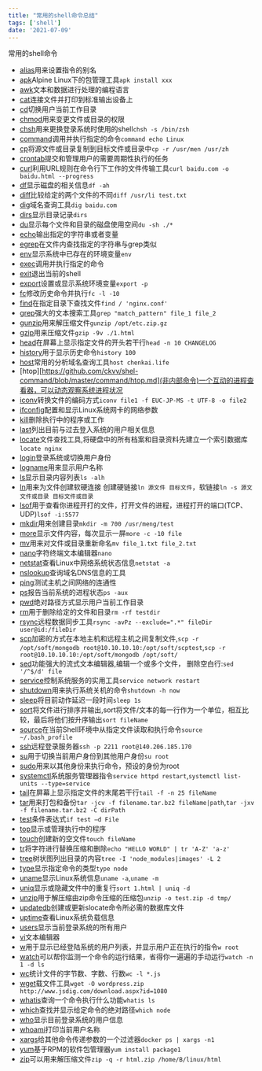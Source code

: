 ```yaml
---
title: "常用的shell命令总结"
tags: ['shell']
date: '2021-07-09'
---
```


常用的shell命令

+ [alias](https://github.com/ckvv/shel-command/blob/master/command/alias.md)用来设置指令的别名
+ [apk](https://github.com/ckvv/shel-command/blob/master/command/apk.md)Alpine Linux下的包管理工具`apk install xxx`
+ [awk](https://github.com/ckvv/shel-command/blob/master/command/awk.md)文本和数据进行处理的编程语言
+ [cat](https://github.com/ckvv/shel-command/blob/master/command/cat.md)连接文件并打印到标准输出设备上
+ [cd](https://github.com/ckvv/shel-command/blob/master/command/cd.md)切换用户当前工作目录
+ [chmod](https://github.com/ckvv/shel-command/blob/master/command/chmod.md)用来变更文件或目录的权限
+ [chsh](https://github.com/ckvv/shel-command/blob/master/command/chsh.md)用来更换登录系统时使用的shell`chsh -s /bin/zsh`
+ [command](https://github.com/ckvv/shel-command/blob/master/command/command.md)调用并执行指定的命令`command echo Linux`
+ [cp](https://github.com/ckvv/shel-command/blob/master/command/cp.md)将源文件或目录复制到目标文件或目录中`cp -r /usr/men /usr/zh`
+ [crontab](https://github.com/ckvv/shel-command/blob/master/command/crontab.md)提交和管理用户的需要周期性执行的任务
+ [curl](https://github.com/ckvv/shel-command/blob/master/command/curl.md)利用URL规则在命令行下工作的文件传输工具`curl baidu.com -o baidu.html --progress`
+ [df](https://github.com/ckvv/shel-command/blob/master/command/df.md)显示磁盘的相关信息`df -ah`
+ [diff](https://github.com/ckvv/shel-command/blob/master/command/diff.md)比较给定的两个文件的不同`diff /usr/li test.txt`
+ [dig](https://github.com/ckvv/shel-command/blob/master/command/dig.md)域名查询工具`dig baidu.com`
+ [dirs](https://github.com/ckvv/shel-command/blob/master/command/dirs.md)显示目录记录`dirs`
+ [du](https://github.com/ckvv/shel-command/blob/master/command/du.md)显示每个文件和目录的磁盘使用空间`du -sh ./*`
+ [echo](https://github.com/ckvv/shel-command/blob/master/command/echo.md)输出指定的字符串或者变量
+ [egrep](https://github.com/ckvv/shel-command/blob/master/command/egrep.md)在文件内查找指定的字符串与grep类似
+ [env](https://github.com/ckvv/shel-command/blob/master/command/env.md)显示系统中已存在的环境变量`env`
+ [exec](https://github.com/ckvv/shel-command/blob/master/command/exec.md)调用并执行指定的命令
+ [exit](https://github.com/ckvv/shel-command/blob/master/command/exit.md)退出当前的shell
+ [export](https://github.com/ckvv/shel-command/blob/master/command/export.md)设置或显示系统环境变量`export -p`
+ [fc](https://github.com/ckvv/shel-command/blob/master/command/fc.md)修改历史命令并执行`fc -l -10`
+ [find](https://github.com/ckvv/shel-command/blob/master/command/find.md)在指定目录下查找文件`find / 'nginx.conf'`
+ [grep](https://github.com/ckvv/shel-command/blob/master/command/grep.md)强大的文本搜索工具`grep "match_pattern" file_1 file_2`
+ [gunzip](https://github.com/ckvv/shel-command/blob/master/command/gunzip.md)用来解压缩文件`gunzip /opt/etc.zip.gz`
+ [gzip](https://github.com/ckvv/shel-command/blob/master/command/gzip.md)用来压缩文件`gzip -9v ./1.html`
+ [head](https://github.com/ckvv/shel-command/blob/master/command/head.md)在屏幕上显示指定文件的开头若干行`head -n 10 CHANGELOG`
+ [history](https://github.com/ckvv/shel-command/blob/master/command/history.md)用于显示历史命令`history 100`
+ [host](https://github.com/ckvv/shel-command/blob/master/command/host.md)常用的分析域名查询工具`host chenkai.life`
+ [htop][https://github.com/ckvv/shel-command/blob/master/command/htop.md](非内部命令)一个互动的进程查看器，可以动态观察系统进程状况
+ [iconv](https://github.com/ckvv/shel-command/blob/master/command/iconv.md)转换文件的编码方式`iconv file1 -f EUC-JP-MS -t UTF-8 -o file2`
+ [ifconfig](https://github.com/ckvv/shel-command/blob/master/command/ifconfig.md)配置和显示Linux系统网卡的网络参数
+ [kill](https://github.com/ckvv/shel-command/blob/master/command/kill.md)删除执行中的程序或工作
+ [last](https://github.com/ckvv/shel-command/blob/master/command/last.md)列出目前与过去登入系统的用户相关信息
+ [locate](https://github.com/ckvv/shel-command/blob/master/command/locate.md)文件查找工具,将硬盘中的所有档案和目录资料先建立一个索引数据库`locate nginx`
+ [login](https://github.com/ckvv/shel-command/blob/master/command/login.md)登录系统或切换用户身份
+ [logname](https://github.com/ckvv/shel-command/blob/master/command/logname.md)用来显示用户名称
+ [ls](https://github.com/ckvv/shel-command/blob/master/command/ls.md)显示目录内容列表`ls -alh`
+ [ln](https://github.com/ckvv/shel-command/blob/master/command/ln.md)用来为文件创建软硬连接 创建硬链接`ln 源文件 目标文件`，软链接`ln -s 源文文件或目录 目标文件或目录`
+ [lsof](https://github.com/ckvv/shel-command/blob/master/command/lsof.md)用于查看你进程开打的文件，打开文件的进程，进程打开的端口(TCP、UDP)`lsof -i:5577`
+ [mkdir](https://github.com/ckvv/shel-command/blob/master/command/mkdir.md)用来创建目录`mkdir -m 700 /usr/meng/test`
+ [more](https://github.com/ckvv/shel-command/blob/master/command/more.md)显示文件内容，每次显示一屏`more -c -10 file`
+ [mv](https://github.com/ckvv/shel-command/blob/master/command/mv.md)用来对文件或目录重新命名`mv file_1.txt file_2.txt`
+ [nano](https://github.com/ckvv/shel-command/blob/master/command/nano.md)字符终端文本编辑器`nano`
+ [netstat](https://github.com/ckvv/shel-command/blob/master/command/netstat.md)查看Linux中网络系统状态信息`netstat -a`
+ [nslookup](https://github.com/ckvv/shel-command/blob/master/command/nslookup.md)查询域名DNS信息的工具
+ [ping](https://github.com/ckvv/shel-command/blob/master/command/ping.md)测试主机之间网络的连通性
+ [ps](https://github.com/ckvv/shel-command/blob/master/command/ps.md)报告当前系统的进程状态`ps -aux`
+ [pwd](https://github.com/ckvv/shel-command/blob/master/command/pwd.md)绝对路径方式显示用户当前工作目录
+ [rm](https://github.com/ckvv/shel-command/blob/master/command/rm.md)用于删除给定的文件和目录`rm -rf testdir`
+ [rsync](https://github.com/ckvv/shel-command/blob/master/command/rsync.md)远程数据同步工具`rsync -avPz --exclude=".*" fileDir user@id:/fileDir`
+ [scp](https://github.com/ckvv/shel-command/blob/master/command/scp.md)加密的方式在本地主机和远程主机之间复制文件,`scp -r /opt/soft/mongodb root@10.10.10.10:/opt/soft/scptest`,`scp -r root@10.10.10.10:/opt/soft/mongodb /opt/soft/`
+ [sed](https://github.com/ckvv/shel-command/blob/master/command/sed.md)功能强大的流式文本编辑器,编辑一个或多个文件， 删除空白行:`sed '/^$/d' file`
+ [service](https://github.com/ckvv/shel-command/blob/master/command/service.md)控制系统服务的实用工具`service network restart`
+ [shutdown](https://github.com/ckvv/shel-command/blob/master/command/shutdown.md)用来执行系统关机的命令`shutdown -h now`
+ [sleep](https://github.com/ckvv/shel-command/blob/master/command/sleep.md)将目前动作延迟一段时间`sleep 1s`
+ [sort](https://github.com/ckvv/shel-command/blob/master/command/sort.md)将文件进行排序并输出,sort将文件/文本的每一行作为一个单位，相互比较，最后将他们按升序输出`sort fileName`
+ [source](https://github.com/ckvv/shel-command/blob/master/command/source.md)在当前Shell环境中从指定文件读取和执行命令`source ~/.bash_profile`
+ [ssh](https://github.com/ckvv/shel-command/blob/master/command/ssh.md)远程登录服务器`ssh -p 2211 root@140.206.185.170`
+ [su](https://github.com/ckvv/shel-command/blob/master/command/su.md)用于切换当前用户身份到其他用户身份`su root`
+ [sudo](https://github.com/ckvv/shel-command/blob/master/command/sudo.md)用来以其他身份来执行命令，预设的身份为root
+ [systemctl](https://github.com/ckvv/shel-command/blob/master/command/systemctl.md)系统服务管理器指令`service httpd restart`,`systemctl list-units --type=service`
+ [tail](https://github.com/ckvv/shel-command/blob/master/command/tail.md)在屏幕上显示指定文件的末尾若干行`tail -f -n 25 fileName`
+ [tar](https://github.com/ckvv/shel-command/blob/master/command/tar.md)用来打包和备份`tar -jcv -f filename.tar.bz2 fileName|path`,`tar -jxv -f filename.tar.bz2 -C dirPath`
+ [test](https://github.com/ckvv/shel-command/blob/master/command/test.md)条件表达式`if test –d File`
+ [top](https://github.com/ckvv/shel-command/blob/master/command/top.md)显示或管理执行中的程序
+ [touch](https://github.com/ckvv/shel-command/blob/master/command/touch.md)创建新的空文件`touch fileName`
+ [tr](https://github.com/ckvv/shel-command/blob/master/command/tr.md)将字符进行替换压缩和删除`echo "HELLO WORLD" | tr 'A-Z' 'a-z'`
+ [tree](https://github.com/ckvv/shel-command/blob/master/command/tree.md)树状图列出目录的内容`tree -I 'node_modules|images' -L 2`
+ [type](https://github.com/ckvv/shel-command/blob/master/command/type.md)显示指定命令的类型`type node`
+ [uname](https://github.com/ckvv/shel-command/blob/master/command/uname.md)显示Linux系统信息`uname -a`,`uname -m`
+ [uniq](https://github.com/ckvv/shel-command/blob/master/command/uniq.md)显示或隐藏文件中的重复行`sort 1.html | uniq -d`
+ [unzip](https://github.com/ckvv/shel-command/blob/master/command/unzip.md)用于解压缩由zip命令压缩的压缩包`unzip -o test.zip -d tmp/`
+ [updatedb](https://github.com/ckvv/shel-command/blob/master/command/updatedb.md)创建或更新slocate命令所必需的数据库文件
+ [uptime](https://github.com/ckvv/shel-command/blob/master/command/uptime.md)查看Linux系统负载信息
+ [users](https://github.com/ckvv/shel-command/blob/master/command/users.md)显示当前登录系统的所有用户
+ [vi](https://github.com/ckvv/shel-command/blob/master/command/vi.md)文本编辑器
+ [w](https://github.com/ckvv/shel-command/blob/master/command/w.md)用于显示已经登陆系统的用户列表，并显示用户正在执行的指令`w root`
+ [watch](https://github.com/ckvv/shel-command/blob/master/command/watch.md)可以帮你监测一个命令的运行结果，省得你一遍遍的手动运行`watch -n 1 -d ls`
+ [wc](https://github.com/ckvv/shel-command/blob/master/command/wc.md)统计文件的字节数、字数、行数`wc -l *.js`
+ [wget](https://github.com/ckvv/shel-command/blob/master/command/wget.md)载文件工具`wget -O wordpress.zip http://www.jsdig.com/download.aspx?id=1080`
+ [whatis](https://github.com/ckvv/shel-command/blob/master/command/whatis.md)查询一个命令执行什么功能`whatis ls`
+ [which](https://github.com/ckvv/shel-command/blob/master/command/which.md)查找并显示给定命令的绝对路径`which node`
+ [who](https://github.com/ckvv/shel-command/blob/master/command/who.md)显示目前登录系统的用户信息
+ [whoami](https://github.com/ckvv/shel-command/blob/master/command/whoami.md)打印当前用户名称
+ [xargs](https://github.com/ckvv/shel-command/blob/master/command/xargs.md)给其他命令传递参数的一个过滤器`docker ps | xargs -n1`
+ [yum](https://github.com/ckvv/shel-command/blob/master/command/yum.md)基于RPM的软件包管理器`yum install package1`
+ [zip](https://github.com/ckvv/shel-command/blob/master/command/zip.md)可以用来解压缩文件`zip -q -r html.zip /home/B/linux/html`
